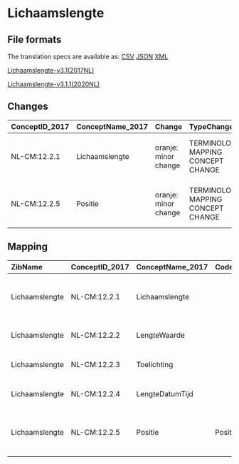 # Lichaamslengte
## File formats

The translation specs are available as: 
[CSV](../csv/Lichaamslengte.csv) [JSON](../json/Lichaamslengte.json) [XML](../xml/Lichaamslengte.xml)



[Lichaamslengte-v3.1(2017NL)](https://zibs.nl/wiki/Lichaamslengte-v3.1(2017NL))

[Lichaamslengte-v3.1.1(2020NL)](https://zibs.nl/wiki/Lichaamslengte-v3.1.1(2020NL))









## Changes

| ConceptID_2017   | ConceptName_2017   | Change               | TypeChange                         | Impact_heen   | TRANSLATIE_spec_heen                                                                   | Impact_terug   | TRANSLATIE_spec_terug                                                                   | Omschrijving                              |
|:-----------------|:-------------------|:---------------------|:-----------------------------------|:--------------|:---------------------------------------------------------------------------------------|:---------------|:----------------------------------------------------------------------------------------|:------------------------------------------|
| NL-CM:12.2.1     | Lichaamslengte     | oranje: minor change | TERMINOLOGY MAPPING CONCEPT CHANGE | Medium        | SCT DefintionCode [blank] -> [248327008 Algemene bevinding betreffende lichaamslengte] | Medium         | SCT DefintionCode  [248327008 Algemene bevinding betreffende lichaamslengte] -> [blank] | SNOMED CT DefintionCode concept aangepast |
| NL-CM:12.2.5     | Positie            | oranje: minor change | TERMINOLOGY MAPPING CONCEPT CHANGE | Medium        | SCT DefintionCode [blank] -> [425260001 Lichaamshouding voor bepalen van lengte]       | Medium         | SCT DefintionCode  [425260001 Lichaamshouding voor bepalen van lengte] -> [blank]       | SNOMED CT DefintionCode concept aangepast |

## Mapping

| ZibName        | ConceptID_2017   | ConceptName_2017   | Codelists_2017   | Change                  | ConceptID_2020   | ConceptName_2020   | Codelists_2020   | Bits     | Omschrijving                              | TypeChange                         | Impact_heen   | TRANSLATIE_spec_heen                                                                   | Impact_terug   | TRANSLATIE_spec_terug                                                                   |
|:---------------|:-----------------|:-------------------|:-----------------|:------------------------|:-----------------|:-------------------|:-----------------|:---------|:------------------------------------------|:-----------------------------------|:--------------|:---------------------------------------------------------------------------------------|:---------------|:----------------------------------------------------------------------------------------|
| Lichaamslengte | NL-CM:12.2.1     | Lichaamslengte     |                  | oranje: minor change    | NL-CM:12.2.1     | Lichaamslengte     |                  | ZIB-1185 | SNOMED CT DefintionCode concept aangepast | TERMINOLOGY MAPPING CONCEPT CHANGE | Medium        | SCT DefintionCode [blank] -> [248327008 Algemene bevinding betreffende lichaamslengte] | Medium         | SCT DefintionCode  [248327008 Algemene bevinding betreffende lichaamslengte] -> [blank] |
| Lichaamslengte | NL-CM:12.2.2     | LengteWaarde       |                  | groen: geen wijzigingen | NL-CM:12.2.2     | LengteWaarde       |                  |          |                                           | NO CHANGE                          |               |                                                                                        |                |                                                                                         |
| Lichaamslengte | NL-CM:12.2.3     | Toelichting        |                  | groen: geen wijzigingen | NL-CM:12.2.3     | Toelichting        |                  |          |                                           | NO CHANGE                          |               |                                                                                        |                |                                                                                         |
| Lichaamslengte | NL-CM:12.2.4     | LengteDatumTijd    |                  | groen: geen wijzigingen | NL-CM:12.2.4     | LengteDatumTijd    |                  |          |                                           | NO CHANGE                          |               |                                                                                        |                |                                                                                         |
| Lichaamslengte | NL-CM:12.2.5     | Positie            | PositieCodelijst | oranje: minor change    | NL-CM:12.2.5     | Positie            | PositieCodelijst | ZIB-1185 | SNOMED CT DefintionCode concept aangepast | TERMINOLOGY MAPPING CONCEPT CHANGE | Medium        | SCT DefintionCode [blank] -> [425260001 Lichaamshouding voor bepalen van lengte]       | Medium         | SCT DefintionCode  [425260001 Lichaamshouding voor bepalen van lengte] -> [blank]       |

